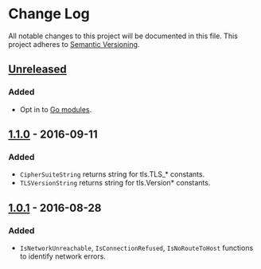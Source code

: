 # Change Log

All notable changes to this project will be documented in this file.
This project adheres to [Semantic Versioning](http://semver.org/).

## [Unreleased]
### Added
- Opt in to [Go modules](https://github.com/golang/go/wiki/Modules).

## [1.1.0] - 2016-09-11
### Added
- `CipherSuiteString` returns string for tls.TLS_* constants.
- `TLSVersionString` returns string for tls.Version* constants.

## [1.0.1] - 2016-08-28
### Added
- `IsNetworkUnreachable`, `IsConnectionRefused`, `IsNoRouteToHost` functions to identify network errors.

[Unreleased]: https://github.com/cybozu-go/log/compare/v1.1.0...HEAD
[1.1.0]: https://github.com/cybozu-go/log/compare/v1.0.1...v1.1.0
[1.0.1]: https://github.com/cybozu-go/log/compare/v1.0.0...v1.0.1
